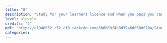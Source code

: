 ```yaml
---
title: "0"
description: "Study for your learners licence and when you pass you can apply for the credits"
level: <level>
credits: "2"
pdf: "http://c1940652.r52.cf0.rackcdn.com/5b6b68f4b8d39a6d0500070a/Study-for-your-learners-licence-and-when-you-pass-you-can-apply-for-the-credits.pdf"
categories:
---
```

